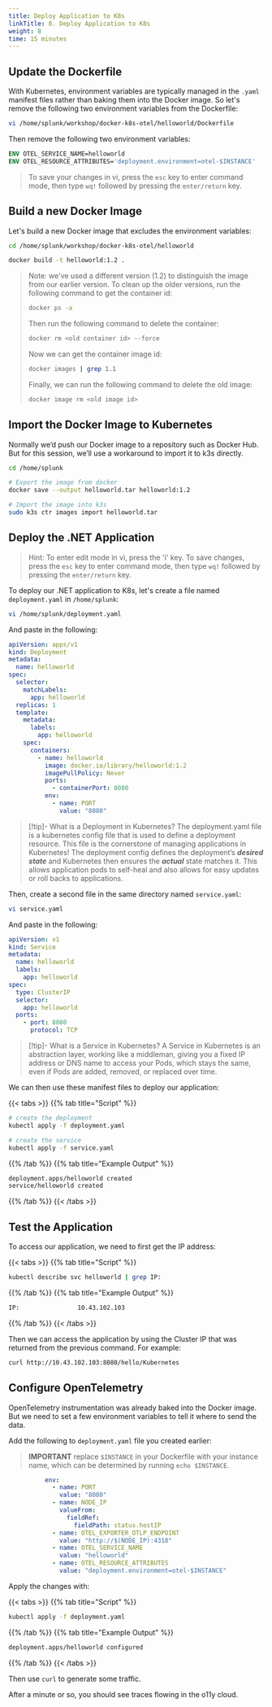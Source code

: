 ```yaml
---
title: Deploy Application to K8s
linkTitle: 8. Deploy Application to K8s
weight: 8
time: 15 minutes
---
```


## Update the Dockerfile

With Kubernetes, environment variables are typically managed in the `.yaml` manifest files rather 
than baking them into the Docker image.  So let's remove the following two environment variables from the Dockerfile:

``` bash
vi /home/splunk/workshop/docker-k8s-otel/helloworld/Dockerfile
```
Then remove the following two environment variables: 

``` dockerfile
ENV OTEL_SERVICE_NAME=helloworld
ENV OTEL_RESOURCE_ATTRIBUTES='deployment.environment=otel-$INSTANCE'
```
> To save your changes in vi, press the `esc` key to enter command mode, then type `wq!` followed by pressing the `enter/return` key.

## Build a new Docker Image 

Let's build a new Docker image that excludes the environment variables:

``` bash
cd /home/splunk/workshop/docker-k8s-otel/helloworld 

docker build -t helloworld:1.2 .
```

> Note: we've used a different version (1.2) to distinguish the image from our earlier version.
> To clean up the older versions, run the following command to get the container id:
> ``` bash
> docker ps -a
> ```
> Then run the following command to delete the container:
> ``` bash
> docker rm <old container id> --force
> ```
> Now we can get the container image id:
> ``` bash
> docker images | grep 1.1
> ```
> Finally, we can run the following command to delete the old image:
> ``` bash
> docker image rm <old image id>
> ```

## Import the Docker Image to Kubernetes

Normally we’d push our Docker image to a repository such as Docker Hub.
But for this session, we’ll use a workaround to import it to k3s directly. 

``` bash
cd /home/splunk

# Export the image from docker
docker save --output helloworld.tar helloworld:1.2

# Import the image into k3s
sudo k3s ctr images import helloworld.tar
```

## Deploy the .NET Application

> Hint: To enter edit mode in vi, press the 'i' key. To save changes, press the `esc` key to enter command mode, then type `wq!` followed by pressing the `enter/return` key. 

To deploy our .NET application to K8s, let's create a file named `deployment.yaml` in `/home/splunk`:

``` bash
vi /home/splunk/deployment.yaml
```

And paste in the following:

``` yaml
apiVersion: apps/v1
kind: Deployment
metadata:
  name: helloworld
spec:
  selector:
    matchLabels:
      app: helloworld
  replicas: 1
  template:
    metadata:
      labels:
        app: helloworld
    spec:
      containers:
        - name: helloworld
          image: docker.io/library/helloworld:1.2
          imagePullPolicy: Never
          ports:
            - containerPort: 8080
          env:
            - name: PORT
              value: "8080"
```
> [!tip]- What is a Deployment in Kubernetes?
> The deployment.yaml file is a kubernetes config file that is used to define a deployment resource. This file is the cornerstone of managing applications in Kubernetes! The deployment config defines the deployment’s ***desired state*** and Kubernetes then ensures the ***actual*** state matches it. This allows application pods to self-heal and also allows for easy updates or roll backs to applications.

Then, create a second file in the same directory named `service.yaml`: 

``` bash
vi service.yaml
```

And paste in the following: 

``` yaml
apiVersion: v1
kind: Service
metadata:
  name: helloworld
  labels:
    app: helloworld
spec:
  type: ClusterIP
  selector:
    app: helloworld
  ports:
    - port: 8080
      protocol: TCP
```

> [!tip]- What is a Service in Kubernetes?
> A Service in Kubernetes is an abstraction layer, working like a middleman, giving you a fixed IP address or DNS name to access your Pods, which stays the same, even if Pods are added, removed, or replaced over time. 

We can then use these manifest files to deploy our application: 

{{< tabs >}}
{{% tab title="Script" %}}

``` bash
# create the deployment
kubectl apply -f deployment.yaml

# create the service
kubectl apply -f service.yaml
```

{{% /tab %}}
{{% tab title="Example Output" %}}

``` bash
deployment.apps/helloworld created
service/helloworld created
```

{{% /tab %}}
{{< /tabs >}}

## Test the Application

To access our application, we need to first get the IP address: 

{{< tabs >}}
{{% tab title="Script" %}}

``` bash
kubectl describe svc helloworld | grep IP:
```

{{% /tab %}}
{{% tab title="Example Output" %}}

``` bash
IP:                10.43.102.103
```

{{% /tab %}}
{{< /tabs >}}

Then we can access the application by using the Cluster IP that was returned 
from the previous command.  For example: 

``` bash
curl http://10.43.102.103:8080/hello/Kubernetes
```

## Configure OpenTelemetry 

OpenTelemetry instrumentation was already baked into the Docker image.  But we need to set a few 
environment variables to tell it where to send the data. 

Add the following to `deployment.yaml` file you created earlier: 

> **IMPORTANT** replace `$INSTANCE` in your Dockerfile with your instance name,
> which can be determined by running `echo $INSTANCE`.

``` yaml
          env:
            - name: PORT
              value: "8080"
            - name: NODE_IP
              valueFrom:
                fieldRef:
                  fieldPath: status.hostIP
            - name: OTEL_EXPORTER_OTLP_ENDPOINT
              value: "http://$(NODE_IP):4318"
            - name: OTEL_SERVICE_NAME
              value: "helloworld"
            - name: OTEL_RESOURCE_ATTRIBUTES 
              value: "deployment.environment=otel-$INSTANCE" 
```

Apply the changes with: 

{{< tabs >}}
{{% tab title="Script" %}}

``` bash
kubectl apply -f deployment.yaml
```
{{% /tab %}}
{{% tab title="Example Output" %}}
``` bash
deployment.apps/helloworld configured
```
{{% /tab %}}
{{< /tabs >}}

Then use `curl` to generate some traffic. 

After a minute or so, you should see traces flowing in the o11y cloud. 